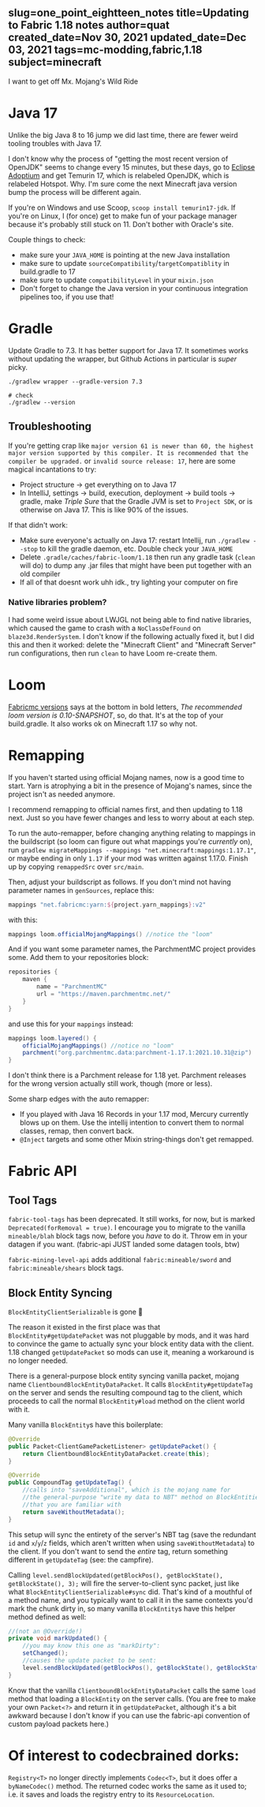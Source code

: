 slug=one_point_eightteen_notes
title=Updating to Fabric 1.18 notes
author=quat
created_date=Nov 30, 2021
updated_date=Dec 03, 2021
tags=mc-modding,fabric,1.18
subject=minecraft
---
I want to get off Mx. Mojang's Wild Ride

# Java 17

Unlike the big Java 8 to 16 jump we did last time, there are fewer weird tooling troubles with Java 17.

I don't know why the process of "getting the most recent version of OpenJDK" seems to change every 15 minutes, but these days, go to [Eclipse Adoptium](https://adoptium.net/) and get Temurin 17, which is relabeled OpenJDK, which is relabeled Hotspot. Why. I'm sure come the next Minecraft java version bump the process will be different again.

If you're on Windows and use Scoop, `scoop install temurin17-jdk`. If you're on Linux, I (for once) get to make fun of your package manager because it's probably still stuck on 11. Don't bother with Oracle's site.

Couple things to check:

* make sure your `JAVA_HOME` is pointing at the new Java installation
* make sure to update `sourceCompatibility`/`targetCompatiblity` in build.gradle to 17
* make sure to update `compatibilityLevel` in your `mixin.json`
* Don't forget to change the Java version in your continuous integration pipelines too, if you use that!

# Gradle

Update Gradle to 7.3. It has better support for Java 17. It sometimes works without updating the wrapper, but Github Actions in particular is *super* picky.

```console
./gradlew wrapper --gradle-version 7.3

# check
./gradlew --version
```

## Troubleshooting

If you're getting crap like `major version 61 is newer than 60, the highest major version supported by this compiler. It is recommended that the compiler be upgraded.` or `invalid source release: 17`, here are some magical incantations to try:

* Project structure -> get everything on to Java 17
* In IntelliJ, settings -> build, execution, deployment -> build tools -> gradle, make *Triple Sure* that the Gradle JVM is set to `Project SDK`, or is otherwise on Java 17. This is like 90% of the issues.

If that didn't work:
* Make sure everyone's actually on Java 17: restart Intellij, run `./gradlew --stop` to kill the gradle daemon, etc. Double check your `JAVA_HOME`
* Delete `.gradle/caches/fabric-loom/1.18` then run any gradle task (`clean` will do) to dump any .jar files that might have been put together with an old compiler
* If all of that doesnt work uhh idk., try lighting your computer on fire

### Native libraries problem?

I had some weird issue about LWJGL not being able to find native libraries, which caused the game to crash with a `NoClassDefFound` on `blaze3d.RenderSystem`. I don't know if the following actually fixed it, but I did this and then it worked: delete the "Minecraft Client" and "Minecraft Server" run configurations, then run `clean` to have Loom re-create them.

# Loom

[Fabricmc versions](https://fabricmc.net/versions.html) says at the bottom in bold letters, *The recommended loom version is 0.10-SNAPSHOT*, so, do that. It's at the top of your build.gradle. It also works ok on Minecraft 1.17 so why not.

# Remapping

If you haven't started using official Mojang names, now is a good time to start. Yarn is atrophying a bit in the presence of Mojang's names, since the project isn't as needed anymore.

I recommend remapping to official names first, and then updating to 1.18 next. Just so you have fewer changes and less to worry about at each step.

To run the auto-remapper, before changing anything relating to mappings in the buildscript (so loom can figure out what mappings you're *currently* on), run `gradlew migrateMappings --mappings "net.minecraft:mappings:1.17.1"`, or maybe ending in only `1.17` if your mod was written against 1.17.0. Finish up by copying `remappedSrc` over `src/main`.

Then, adjust your buildscript as follows. If you don't mind not having parameter names in `genSources`, replace this:

```groovy
mappings "net.fabricmc:yarn:${project.yarn_mappings}:v2"
```

with this:
```groovy
mappings loom.officialMojangMappings() //notice the "loom"
```

And if you want some parameter names, the ParchmentMC project provides some. Add them to your repositories block:
```groovy
repositories {
	maven {
		name = "ParchmentMC"
		url = "https://maven.parchmentmc.net/"
	}
}
```

and use this for your `mappings` instead:
```groovy
mappings loom.layered() {
	officialMojangMappings() //notice no "loom"
	parchment("org.parchmentmc.data:parchment-1.17.1:2021.10.31@zip")
}
```

I don't think there is a Parchment release for 1.18 yet. Parchment releases for the wrong version actually still work, though (more or less).

Some sharp edges with the auto remapper:

* If you played with Java 16 Records in your 1.17 mod, Mercury currently blows up on them. Use the intellij intention to convert them to normal classes, remap, then convert back.
* `@Inject` targets and some other Mixin string-things don't get remapped.

# Fabric API

## Tool Tags

`fabric-tool-tags` has been deprecated. It still works, for now, but is marked `Deprecated(forRemoval = true)`. I encourage you to migrate to the vanilla `mineable/blah` block tags now, before you *have* to do it. Throw em in your datagen if you want. (fabric-api JUST landed some datagen tools, btw)

`fabric-mining-level-api` adds additional `fabric:mineable/sword` and `fabric:mineable/shears` block tags.

## Block Entity Syncing

`BlockEntityClientSerializable` is gone 🦀

The reason it existed in the first place was that `BlockEntity#getUpdatePacket` was not pluggable by mods, and it was hard to convince the game to actually sync your block entity data with the client. 1.18 changed `getUpdatePacket` so mods can use it, meaning a workaround is no longer needed.

There is a general-purpose block entity syncing vanilla packet, mojang name `ClientboundBlockEntityDataPacket`. It calls `BlockEntity#getUpdateTag` on the server and sends the resulting compound tag to the client, which proceeds to call the normal `BlockEntity#load` method on the client world with it.

Many vanilla `BlockEntity`s have this boilerplate:

```java
@Override
public Packet<ClientGamePacketListener> getUpdatePacket() {
	return ClientboundBlockEntityDataPacket.create(this);
}

@Override
public CompoundTag getUpdateTag() {
	//calls into "saveAdditional", which is the mojang name for
	//the general-purpose "write my data to NBT" method on BlockEntities
	//that you are familiar with
	return saveWithoutMetadata();
}
```

This setup will sync the entirety of the server's NBT tag (save the redundant `id` and `x`/`y`/`z` fields, which aren't written when using `saveWithoutMetadata`) to the client. If you don't want to send the *entire* tag, return something different in `getUpdateTag` (see: the campfire).

Calling `level.sendBlockUpdated(getBlockPos(), getBlockState(), getBlockState(), 3);` will fire the server-to-client sync packet, just like what `BlockEntityClientSerializable#sync` did. That's kind of a mouthful of a method name, and you typically want to call it in the same contexts you'd mark the chunk dirty in, so many vanilla `BlockEntity`s have this helper method defined as well:

```java
//(not an @Override!)
private void markUpdated() {
	//you may know this one as "markDirty":
	setChanged();
	//causes the update packet to be sent:
	level.sendBlockUpdated(getBlockPos(), getBlockState(), getBlockState(), 3);
}
```

Know that the vanilla `ClientboundBlockEntityDataPacket` calls the same `load` method that loading a `BlockEntity` on the server calls. (You are free to make your own `Packet<?>` and return it in `getUpdatePacket`, although it's a bit awkward because I don't know if you can use the fabric-api convention of custom payload packets here.)

# Of interest to codecbrained dorks:

`Registry<T>` no longer directly implements `Codec<T>`, but it does offer a `byNameCodec()` method. The returned codec works the same as it used to; i.e. it saves and loads the registry entry to its `ResourceLocation`.